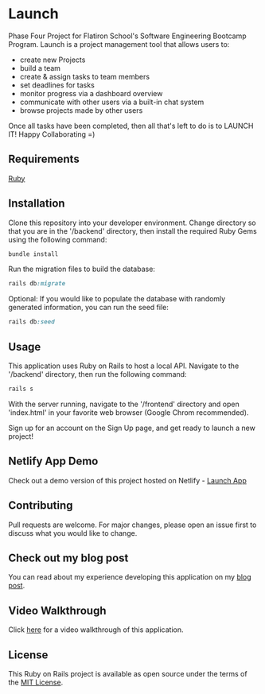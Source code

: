 # Launch
Phase Four Project for Flatiron School's Software Engineering Bootcamp Program. Launch is a project management tool that allows users to:
- create new Projects
- build a team
- create & assign tasks to team members
- set deadlines for tasks
- monitor progress via a dashboard overview
- communicate with other users via a built-in chat system
- browse projects made by other users

Once all tasks have been completed, then all that's left to do is to LAUNCH IT! Happy Collaborating =)

## Requirements
[Ruby](https://www.ruby-lang.org/en/)

## Installation
Clone this repository into your developer environment. Change directory so that you are in the '/backend' directory, then install the required Ruby Gems using the following command:
```ruby
bundle install
```
Run the migration files to build the database:
```ruby
rails db:migrate
```
Optional: If you would like to populate the database with randomly generated information, you can run the seed file:
```ruby
rails db:seed
```

## Usage
This application uses Ruby on Rails to host a local API. Navigate to the '/backend' directory, then run the following command:
```ruby
rails s
```
With the server running, navigate to the '/frontend' directory and open 'index.html' in your favorite web browser (Google Chrom recommended).

Sign up for an account on the Sign Up page, and get ready to launch a new project!

## Netlify App Demo
Check out a demo version of this project hosted on Netlify - [Launch App](https://launch-it.netlify.app/)

## Contributing
Pull requests are welcome. For major changes, please open an issue first to discuss what you would like to change.

## Check out my blog post
You can read about my experience developing this application on my [blog post](https://jomapormentilla.medium.com/launch-app-javascript-rails-api-d392694fb3f1).

## Video Walkthrough
Click [here](https://youtu.be/VUdB8Hbs2UI) for a video walkthrough of this application.

## License
This Ruby on Rails project is available as open source under the terms of the [MIT License](https://opensource.org/licenses/MIT).
